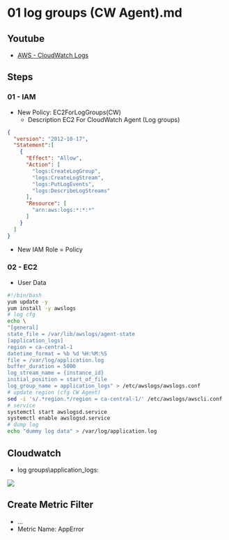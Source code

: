 # 01 log groups (CW Agent).md

## Youtube
* [AWS - CloudWatch Logs](https://www.youtube.com/watch?v=F4IE69V-iuw)

## Steps
### 01 - IAM 
* New Policy: EC2ForLogGroups(CW)
  * Description EC2 For CloudWatch Agent (Log groups)
````json
{
  "version": "2012-10-17",
  "Statement":[
    {
      "Effect": "Allow",
      "Action": [
        "logs:CreateLogGroup",
        "logs:CreateLogStream",
        "logs:PutLogEvents",
        "logs:DescribeLogStreams"
      ],
      "Resource": [
        "arn:aws:logs:*:*:*"
      ]
    }
  ]
}
````

* New IAM Role = Policy

### 02 - EC2
* User Data
````bash
#!/bin/bash
yum update -y
yum install -y awslogs
# log cfg
echo \
"[general]
state_file = /var/lib/awslogs/agent-state
[application_logs]
region = ca-central-1
datetime_format = %b %d %H:%M:%S
file = /var/log/application.log
buffer_duration = 5000
log_stream_name = {instance_id}
initial_position = start_of_file
log_group_name = application_logs" > /etc/awslogs/awslogs.conf
# update region (cfg CW Agent)
sed -i 's/.*region.*/region = ca-central-1/' /etc/awslogs/awscli.conf
# service
systemctl start awslogsd.service
systemctl enable awslogsd.service
# dump log
echo "dummy log data" > /var/log/application.log
````

## Cloudwatch
* log groups\application_logs:

[<img src="https://i.imgur.com/fGnE9v8.png">](https://i.imgur.com/fGnE9v8.png)

## Create Metric Filter
* ...
* Metric Name: AppError
